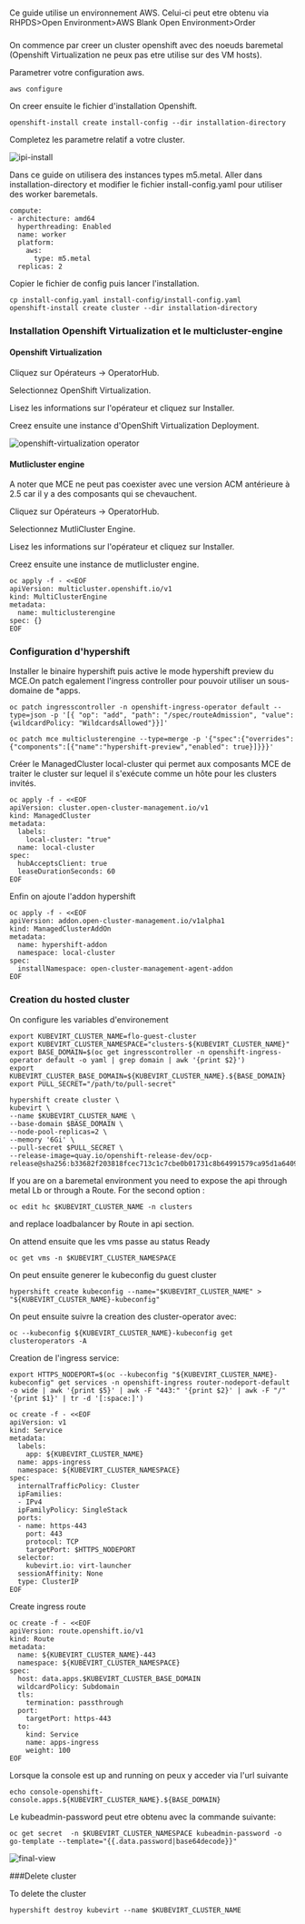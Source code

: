 ###

Ce guide utilise un environnement AWS. Celui-ci peut etre obtenu via RHPDS>Open Environment>AWS Blank Open Environment>Order

###
On commence par creer un cluster openshift avec des noeuds baremetal (Openshift Virtualization ne peux pas etre utilise sur des VM hosts).

Parametrer votre configuration aws.

```shell
aws configure
```

On creer ensuite le fichier d'installation Openshift.

```shell
openshift-install create install-config --dir installation-directory
```

Completez les parametre relatif a votre cluster.

![ipi-install](./images/ipi-install.png)

Dans ce guide on utilisera des instances types m5.metal. Aller dans installation-directory et modifier le fichier install-config.yaml pour utiliser des worker baremetals.

```shell
compute:
- architecture: amd64
  hyperthreading: Enabled
  name: worker
  platform:
    aws:
      type: m5.metal
  replicas: 2
```

Copier le fichier de config puis lancer l'installation.

```shell
cp install-config.yaml install-config/install-config.yaml
openshift-install create cluster --dir installation-directory
```

### Installation Openshift Virtualization et le multicluster-engine 

#### Openshift Virtualization 


Cliquez sur Opérateurs → OperatorHub.

Selectionnez OpenShift Virtualization.

Lisez les informations sur l'opérateur et cliquez sur Installer.

Creez ensuite une instance d'OpenShift Virtualization Deployment.

![openshift-virtualization operator](./images/openshift-virtualization-operator.png)

#### Mutlicluster engine

A noter que MCE ne peut pas coexister avec une version ACM antérieure à 2.5 car il y a des composants qui se chevauchent.

Cliquez sur Opérateurs → OperatorHub.

Selectionnez MutliCluster Engine.

Lisez les informations sur l'opérateur et cliquez sur Installer.

Creez ensuite une instance de mutlicluster engine.
```shell
oc apply -f - <<EOF
apiVersion: multicluster.openshift.io/v1
kind: MultiClusterEngine
metadata:
  name: multiclusterengine
spec: {}
EOF
```

### Configuration d'hypershift

Installer le binaire hypershift puis active le mode hypershift preview du MCE.On patch egalement l'ingress controller pour pouvoir utiliser un sous-domaine de *apps.

```shell
oc patch ingresscontroller -n openshift-ingress-operator default --type=json -p '[{ "op": "add", "path": "/spec/routeAdmission", "value": {wildcardPolicy: "WildcardsAllowed"}}]'
```

```shell
oc patch mce multiclusterengine --type=merge -p '{"spec":{"overrides":{"components":[{"name":"hypershift-preview","enabled": true}]}}}' 
```

Créer le ManagedCluster local-cluster qui permet aux composants MCE de traiter le cluster sur lequel il s'exécute comme un hôte pour les clusters invités.

```shell
oc apply -f - <<EOF
apiVersion: cluster.open-cluster-management.io/v1
kind: ManagedCluster
metadata:
  labels:
    local-cluster: "true"
  name: local-cluster
spec:
  hubAcceptsClient: true
  leaseDurationSeconds: 60
EOF
```

Enfin on ajoute l'addon hypershift

```shell
oc apply -f - <<EOF
apiVersion: addon.open-cluster-management.io/v1alpha1
kind: ManagedClusterAddOn
metadata:
  name: hypershift-addon
  namespace: local-cluster
spec:
  installNamespace: open-cluster-management-agent-addon
EOF
```

### Creation du hosted cluster


On configure les variables d'environement

```shell
export KUBEVIRT_CLUSTER_NAME=flo-guest-cluster
export KUBEVIRT_CLUSTER_NAMESPACE="clusters-${KUBEVIRT_CLUSTER_NAME}"
export BASE_DOMAIN=$(oc get ingresscontroller -n openshift-ingress-operator default -o yaml | grep domain | awk '{print $2}')
export KUBEVIRT_CLUSTER_BASE_DOMAIN=${KUBEVIRT_CLUSTER_NAME}.${BASE_DOMAIN}
export PULL_SECRET="/path/to/pull-secret"
```

```shell
hypershift create cluster \
kubevirt \
--name $KUBEVIRT_CLUSTER_NAME \
--base-domain $BASE_DOMAIN \
--node-pool-replicas=2 \
--memory '6Gi' \
--pull-secret $PULL_SECRET \
--release-image=quay.io/openshift-release-dev/ocp-release@sha256:b33682f203818fcec713c1c7cbe0b01731c8b64991579ca95d1a6409823c652a
```

If you are on a baremetal environment you need to expose the api through metal Lb or through a Route. For the second option :
```shell
oc edit hc $KUBEVIRT_CLUSTER_NAME -n clusters
```

and replace loadbalancer by Route in api section.

On attend ensuite que les vms passe au status Ready

```shell
oc get vms -n $KUBEVIRT_CLUSTER_NAMESPACE
```

On peut ensuite generer le kubeconfig du guest cluster

```shell
hypershift create kubeconfig --name="$KUBEVIRT_CLUSTER_NAME" > "${KUBEVIRT_CLUSTER_NAME}-kubeconfig"
```

On peut ensuite suivre la creation des cluster-operator avec: 

```shell
oc --kubeconfig ${KUBEVIRT_CLUSTER_NAME}-kubeconfig get clusteroperators -A
```

Creation de l'ingress service:

```shell
export HTTPS_NODEPORT=$(oc --kubeconfig "${KUBEVIRT_CLUSTER_NAME}-kubeconfig" get services -n openshift-ingress router-nodeport-default -o wide | awk '{print $5}' | awk -F "443:" '{print $2}' | awk -F "/" '{print $1}' | tr -d '[:space:]')
```
```shell
oc create -f - <<EOF
apiVersion: v1
kind: Service
metadata:
  labels:
    app: ${KUBEVIRT_CLUSTER_NAME}
  name: apps-ingress
  namespace: ${KUBEVIRT_CLUSTER_NAMESPACE}
spec:
  internalTrafficPolicy: Cluster
  ipFamilies:
  - IPv4
  ipFamilyPolicy: SingleStack
  ports:
  - name: https-443
    port: 443
    protocol: TCP
    targetPort: $HTTPS_NODEPORT
  selector:
    kubevirt.io: virt-launcher
  sessionAffinity: None
  type: ClusterIP
EOF
```

Create ingress route

```shell
oc create -f - <<EOF
apiVersion: route.openshift.io/v1
kind: Route
metadata:
  name: ${KUBEVIRT_CLUSTER_NAME}-443
  namespace: ${KUBEVIRT_CLUSTER_NAMESPACE}
spec:
  host: data.apps.$KUBEVIRT_CLUSTER_BASE_DOMAIN
  wildcardPolicy: Subdomain
  tls:
    termination: passthrough
  port:
    targetPort: https-443
  to:
    kind: Service
    name: apps-ingress
    weight: 100
EOF
```
Lorsque la console est up and running on peux y acceder via l'url suivante
```shell
echo console-openshift-console.apps.${KUBEVIRT_CLUSTER_NAME}.${BASE_DOMAIN}
```

Le kubeadmin-password peut etre obtenu avec la commande suivante:

```shell
oc get secret  -n $KUBEVIRT_CLUSTER_NAMESPACE kubeadmin-password -o go-template --template="{{.data.password|base64decode}}"
```

![final-view](./images/final-view.png)


###Delete cluster

To delete the cluster
```shell
hypershift destroy kubevirt --name $KUBEVIRT_CLUSTER_NAME
```
